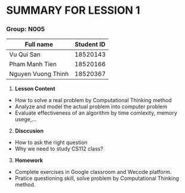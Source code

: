 # SUMMARY FOR LESSION 1

### **Group: N005**

| Full name      | Student ID |
| ----------- | ----------- |
| Vu Qui San         | 18520143 |
| Pham Manh Tien     | 18520166 |
| Nguyen Vuong Thinh | 18520367 |

1. **Lesson Content**
* How to solve a real problem by Computational Thinking method
* Analyze and model the actual problem into computer problem
* Evaluate effectiveness of an algorithm by time comlexity, memory usege,...

2. **Disccusion**
* How to ask the right question
* Why we need to study CS112 class?

3. **Homework**
* Complete exercises in Google classroom and Wecode platform.
* Pratice questioning skill, solve problem by Computational Thinking method.
